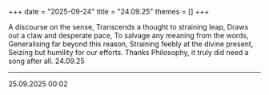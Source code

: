+++
date = "2025-09-24"
title = "24.09.25"
themes = []
+++

A discourse on the sense,
Transcends a thought to straining leap,
Draws out a claw and desperate pace,
To salvage any meaning from the words,
Generalising far beyond this reason,
Straining feebly at the divine present,
Seizing but humility for our efforts.
Thanks Philosophy, it truly did need a song after all.
24.09.25

---

25.09.2025 00:02
